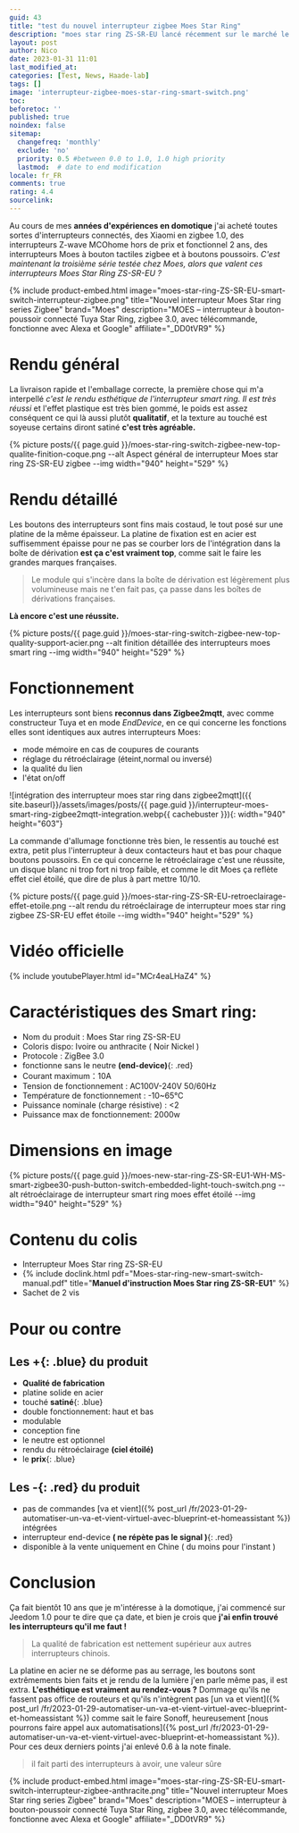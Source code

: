 ```yaml
---
guid: 43
title: "test du nouvel interrupteur zigbee Moes Star Ring"
description: "moes star ring ZS-SR-EU lancé récemment sur le marché le nouvel interrupteur smart switch est-il à la hauteur de nos attentes ?"
layout: post
author: Nico
date: 2023-01-31 11:01
last_modified_at: 
categories: [Test, News, Haade-lab]
tags: []
image: 'interrupteur-zigbee-moes-star-ring-smart-switch.png'
toc: 
beforetoc: ''
published: true
noindex: false
sitemap:
  changefreq: 'monthly'
  exclude: 'no'
  priority: 0.5 #between 0.0 to 1.0, 1.0 high priority
  lastmod:  # date to end modification
locale: fr_FR
comments: true
rating: 4.4
sourcelink:
---
```


Au cours de mes **années d'expériences en domotique** j'ai acheté toutes sortes d'interrupteurs connectés, des Xiaomi en zigbee 1.0, des interrupteurs Z-wave MCOhome hors de prix et fonctionnel 2 ans, des interrupteurs Moes à bouton tactiles zigbee et à boutons poussoirs. *C'est maintenant la troisième série testée chez Moes, alors que valent ces interrupteurs Moes Star Ring ZS-SR-EU ?*

{% include product-embed.html image="moes-star-ring-ZS-SR-EU-smart-switch-interrupteur-zigbee.png" title="Nouvel interrupteur Moes Star ring series Zigbee" brand="Moes" description="MOES – interrupteur à bouton-poussoir connecté Tuya Star Ring, zigbee 3.0, avec télécommande, fonctionne avec Alexa et Google" affiliate="_DD0tVR9" %}

# Rendu général

La livraison rapide et l'emballage correcte, la première chose qui m'a interpellé **c'est le rendu esthétique* de l'interrupteur smart ring. *Il est très réussi** et l'effet plastique est très bien gommé, le poids est assez conséquent ce qui là aussi plutôt **qualitatif**, et la texture au touché est soyeuse certains diront satiné **c'est très agréable.**

{% picture posts/{{ page.guid }}/moes-star-ring-switch-zigbee-new-top-qualite-finition-coque.png --alt Aspect général de interrupteur Moes star ring ZS-SR-EU zigbee --img width="940" height="529" %}

# Rendu détaillé

Les boutons des interrupteurs sont fins mais costaud, le tout posé sur une platine de la même épaisseur.
La platine de fixation est en acier est suffisemment épaisse pour ne pas se courber lors de l'intégration dans la boîte de dérivation **est ça c'est vraiment top**, comme sait le faire les grandes marques françaises.

> Le module qui s'incère dans la boîte de dérivation est légèrement plus volumineuse mais ne t'en fait pas, ça passe dans les boîtes de dérivations françaises.

**Là encore c'est une réussite.**

{% picture posts/{{ page.guid }}/moes-star-ring-switch-zigbee-new-top-quality-support-acier.png --alt finition détaillée des interrupteurs moes smart ring --img width="940" height="529" %}

# Fonctionnement

Les interrupteurs sont biens **reconnus dans Zigbee2mqtt**, avec comme constructeur Tuya et en mode *EndDevice*, en ce qui concerne les fonctions elles sont identiques aux autres interrupteurs Moes:

- mode mémoire en cas de coupures de courants
- réglage du rétroéclairage (éteint,normal ou inversé)
- la qualité du lien
- l'état on/off

![intégration des interrupteur moes star ring dans zigbee2mqtt]({{ site.baseurl}}/assets/images/posts/{{ page.guid }}/interrupteur-moes-smart-ring-zigbee2mqtt-integration.webp{{ cachebuster }}){: width="940" height="603"}

La commande d'allumage fonctionne très bien, le ressentis au touché est extra, petit plus l'interrupteur à deux contacteurs haut et bas pour chaque boutons poussoirs. En ce qui concerne le rétroéclairage c'est une réussite, un disque blanc ni trop fort ni trop faible, et comme le dit Moes ça reflète effet ciel étoilé, que dire de plus à part mettre 10/10.

{% picture posts/{{ page.guid }}/moes-star-ring-ZS-SR-EU-retroeclairage-effet-etoile.png --alt rendu du rétroéclairage de interrupteur moes star ring zigbee ZS-SR-EU effet étoile --img width="940" height="529" %}

# Vidéo officielle

{% include youtubePlayer.html id="MCr4eaLHaZ4" %}

# Caractéristiques des Smart ring:

- Nom du produit : Moes Star ring ZS-SR-EU
- Coloris dispo: Ivoire ou anthracite ( Noir Nickel )
- Protocole : ZigBee 3.0
- fonctionne sans le neutre **(end-device)**{: .red}
- Courant maximum：10A
- Tension de fonctionnement : AC100V-240V 50/60Hz
- Température de fonctionnement : -10~65℃
- Puissance nominale (charge résistive) : <2
- Puissance max de fonctionnement: 2000w

# Dimensions en image

{% picture posts/{{ page.guid }}/moes-new-star-ring-ZS-SR-EU1-WH-MS-smart-zigbee30-push-button-switch-embedded-light-touch-switch.png --alt rétroéclairage de interrupteur smart ring moes effet étoilé --img width="940" height="529" %}

# Contenu du colis

- Interrupteur Moes Star ring ZS-SR-EU
- {% include doclink.html pdf="Moes-star-ring-new-smart-switch-manual.pdf" title="<b>Manuel d'instruction Moes Star ring ZS-SR-EU1</b>" %}
- Sachet de 2 vis

# Pour ou contre

## Les **+**{: .blue} du produit
- **Qualité de fabrication**
- platine solide en acier
- touché **satiné**{: .blue}
- double fonctionnement: haut et bas
- modulable
- conception fine
- le neutre est optionnel
- rendu du rétroéclairage **(ciel étoilé)**
- le **prix**{: .blue}

## Les **-**{: .red} du produit
- pas de commandes [va et vient]({% post_url /fr/2023-01-29-automatiser-un-va-et-vient-virtuel-avec-blueprint-et-homeassistant %}) intégrées
- interrupteur end-device **( ne répète pas le signal )**{: .red}
- disponible à la vente uniquement en Chine ( du moins pour l'instant )

# Conclusion

Ça fait bientôt 10 ans que je m'intéresse à la domotique, j'ai commencé sur Jeedom 1.0 pour te dire que ça date, et bien je crois que **j'ai enfin trouvé les interrupteurs qu'il me faut !**
> La qualité de fabrication est nettement supérieur aux autres interrupteurs chinois.

La platine en acier ne se déforme pas au serrage, les boutons sont extrêmements bien faits et je rendu de la lumière j'en parle même pas, il est extra. **L'esthétique est vraiment au rendez-vous ?**
Dommage qu'ils ne fassent pas office de routeurs et qu'ils n'intègrent pas [un va et vient]({% post_url /fr/2023-01-29-automatiser-un-va-et-vient-virtuel-avec-blueprint-et-homeassistant %}) comme sait le faire Sonoff, heureusement [nous pourrons faire appel aux automatisations]({% post_url /fr/2023-01-29-automatiser-un-va-et-vient-virtuel-avec-blueprint-et-homeassistant %}). Pour ces deux derniers points j'ai enlevé 0.6 à la note finale.

> il fait parti des interrupteurs à avoir, une valeur sûre

{% include product-embed.html image="moes-star-ring-ZS-SR-EU-smart-switch-interrupteur-zigbee-anthracite.png" title="Nouvel interrupteur Moes Star ring series Zigbee" brand="Moes" description="MOES – interrupteur à bouton-poussoir connecté Tuya Star Ring, zigbee 3.0, avec télécommande, fonctionne avec Alexa et Google" affiliate="_DD0tVR9" %}


